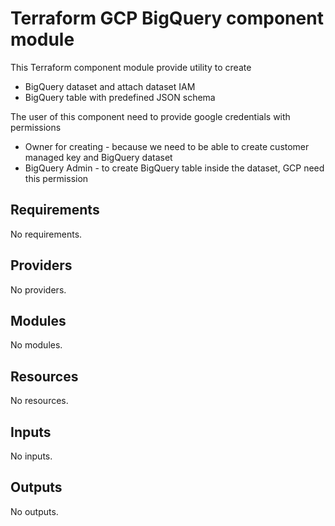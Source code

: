 # Terraform GCP BigQuery component module

This Terraform component module provide utility to create

* BigQuery dataset and attach dataset IAM
* BigQuery table with predefined JSON schema

The user of this component need to provide google credentials with permissions
* Owner for creating - because we need to be able to create customer managed key and BigQuery dataset
* BigQuery Admin - to create BigQuery table inside the dataset, GCP need this permission

<!-- BEGIN_TF_DOCS -->
## Requirements

No requirements.

## Providers

No providers.

## Modules

No modules.

## Resources

No resources.

## Inputs

No inputs.

## Outputs

No outputs.
<!-- END_TF_DOCS -->
